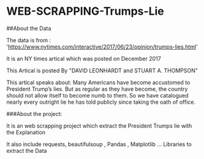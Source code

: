 # WEB-SCRAPPING-Trumps-Lie

##About the Data

The data is from : 'https://www.nytimes.com/interactive/2017/06/23/opinion/trumps-lies.html'

It is an NY times artical which was posted on December 2017

This Artical is posted By "DAVID LEONHARDT and STUART A. THOMPSON"

This artical speaks about: 
Many Americans have become accustomed to President Trump’s lies. But as regular as they have become, the country should not allow itself to become numb to them. So we have catalogued nearly every outright lie he has told publicly since taking the oath of office.


###About the project:

It is an web scrapping project which extract the President Trumps lie with the Explanation	

It also include requests, beautifulsoup , Pandas , Matplotlib ... Libraries to extract the Data
